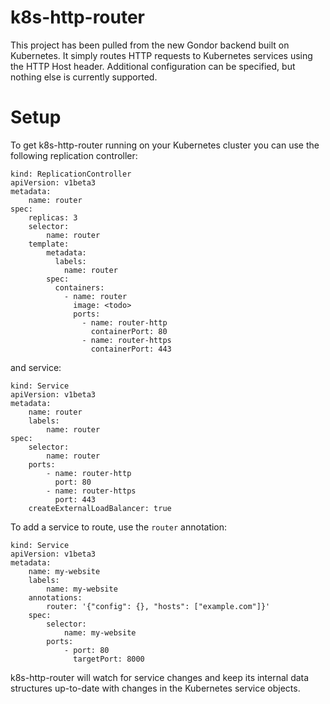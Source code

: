 # k8s-http-router

This project has been pulled from the new Gondor backend built on Kubernetes. It simply routes HTTP requests to Kubernetes services using the HTTP Host header. Additional configuration can be specified, but nothing else is currently supported.

# Setup

To get k8s-http-router running on your Kubernetes cluster you can use the following replication controller:

    kind: ReplicationController
    apiVersion: v1beta3
    metadata:
        name: router
    spec:
        replicas: 3
        selector:
            name: router
        template:
            metadata:
              labels:
                name: router
            spec:
              containers:
                - name: router
                  image: <todo>
                  ports:
                    - name: router-http
                      containerPort: 80
                    - name: router-https
                      containerPort: 443

and service:

    kind: Service
    apiVersion: v1beta3
    metadata:
        name: router
        labels:
            name: router
    spec:
        selector:
            name: router
        ports:
            - name: router-http
              port: 80
            - name: router-https
              port: 443
        createExternalLoadBalancer: true

To add a service to route, use the `router` annotation:

    kind: Service
    apiVersion: v1beta3
    metadata:
        name: my-website
        labels:
            name: my-website
        annotations:
            router: '{"config": {}, "hosts": ["example.com"]}'
        spec:
            selector:
                name: my-website
            ports:
                - port: 80
                  targetPort: 8000

k8s-http-router will watch for service changes and keep its internal data structures up-to-date with changes in the Kubernetes service objects.
